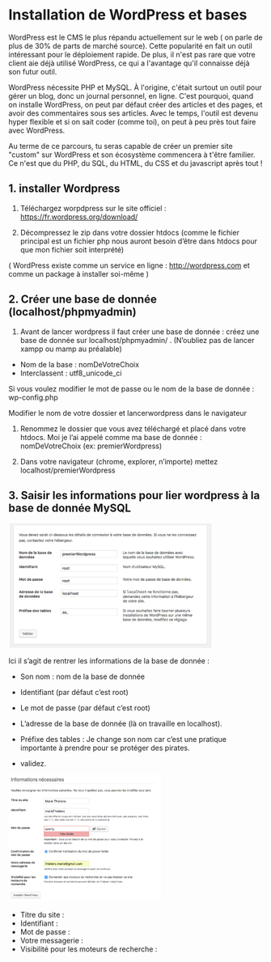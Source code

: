 # Installation de WordPress et bases

WordPress est le CMS le plus répandu actuellement sur le web ( on parle de plus de 30% de parts de marché source). Cette popularité en fait un outil intéressant pour le déploiement rapide. De plus, il n'est pas rare que votre client aie déjà utilisé WordPress, ce qui a l'avantage qu'il connaisse déjà son futur outil.

WordPress nécessite PHP et MySQL. À l'origine, c'était surtout un outil pour gérer un blog, donc un journal personnel, en ligne. C'est pourquoi, quand on installe WordPress, on peut par défaut créer des articles et des pages, et avoir des commentaires sous ses articles. Avec le temps, l'outil est devenu hyper flexible et si on sait coder (comme toi), on peut à peu près tout faire avec WordPress.

Au terme de ce parcours, tu seras capable de créer un premier site "custom" sur WordPress et son écosystème commencera à t'être familier. Ce n'est que du PHP, du SQL, du HTML, du CSS et du javascript après tout !

## 1. installer Wordpress

1. Téléchargez worpdpress sur le site officiel : https://fr.wordpress.org/download/ 

2. Décompressez le zip dans votre dossier htdocs (comme le fichier principal est un fichier php nous auront besoin d’être dans htdocs pour que mon fichier soit interprété)

( WordPress existe comme un service en ligne : http://wordpress.com et comme un package à installer soi-même )

## 2. Créer une base de donnée (localhost/phpmyadmin)

1. Avant de lancer wordpress il faut créer une base de donnée : créez une base de donnée sur localhost/phpmyadmin/ . (N’oubliez pas de lancer xampp ou mamp au préalable)

- Nom de la base : nomDeVotreChoix
- Interclassent : utf8_unicode_ci

Si vous voulez modifier le mot de passe ou le nom de la base de donnée : wp-config.php

Modifier le nom de votre dossier et lancerwordpress dans le navigateur

1. Renommez le dossier que vous avez téléchargé et placé dans votre htdocs. Moi je l’ai appelé comme ma base de donnée : nomDeVotreChoix (ex: premierWordpress)  

2. Dans votre navigateur (chrome, explorer, n’importe) mettez localhost/premierWordpress


## 3. Saisir les informations pour lier wordpress à la base de donnée MySQL 

<img src="images/lier.png" width="80%" height="80%" />

Ici il s’agit de rentrer les informations de la base de donnée :

- Son nom : nom de la base de donnée 
- Identifiant (par défaut c’est root)
- Le mot de passe (par défaut c’est root)
- L’adresse de la base de donnée (là on travaille en localhost).
- Préfixe des tables : Je change son nom car c’est une pratique importante à prendre pour se protéger des pirates.

- validez.

<img src="images/configuration.png" width="60%" height="60%" />

- Titre du site :
- Identifiant : 
- Mot de passe : 
- Votre messagerie : 
- Visibilité pour les moteurs de recherche : 